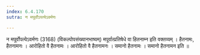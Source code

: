 ```yaml
---
index: 6.4.170
sutra: न मपूर्वोऽपत्येऽवर्मणः

---
```

 न मपूर्वोपत्येऽवर्मणः (3168) (विकल्पोपसंख्यानभाष्यम्) मपूर्वात्प्रतिषेधे वा हितनाम्न इति वक्तव्यम् । हैतनामः, हैतनामनः । आरोहितो वै हैतनामः । आरोहितो वै हैतनामनः । समानो हैतनामः । समानो हैतनामन इति ॥ 